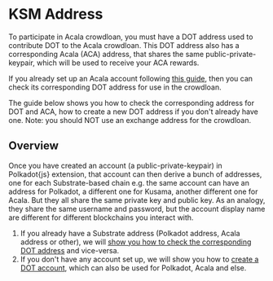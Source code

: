 # KSM Address

To participate in Acala crowdloan, you must have a DOT address used to contribute DOT to the Acala crowdloan. This DOT address also has a corresponding Acala \(ACA\) address, that shares the same public-private-keypair, which will be used to receive your ACA rewards.

If you already set up an Acala account following [this guide](https://wiki.acala.network/learn/get-started#create-a-polkadot-account), then you can check its corresponding DOT address for use in the crowdloan.

The guide below shows you how to check the corresponding address for DOT and ACA, how to create a new DOT address if you don't already have one. Note: you should NOT use an exchange address for the crowdloan.

## Overview

Once you have created an account \(a public-private-keypair\) in Polkadot{js} extension, that account can then derive a bunch of addresses, one for each Substrate-based chain e.g. the same account can have an address for Polkadot, a different one for Kusama, another different one for Acala. But they all share the same private key and public key. As an analogy, they share the same username and password, but the account display name are different for different blockchains you interact with.

1. If you already have a Substrate address \(Polkadot address, Acala address or other\), we will [show you how to check the corresponding DOT address](check-DOT-addr.md) and vice-versa.
2. If you don't have any account set up, we will show you how to [create a DOT account](create-new-dot-account.md), which can also be used for Polkadot, Acala and else.

